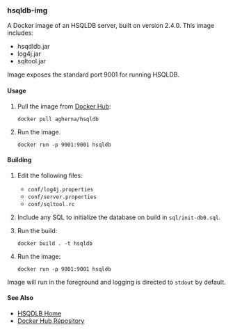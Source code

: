 ### hsqldb-img

A Docker image of an HSQLDB server, built on version 2.4.0. This image includes:

- hsqdldb.jar
- log4j.jar
- sqltool.jar

Image exposes the standard port 9001 for running HSQLDB.

#### Usage

1. Pull the image from [Docker Hub](https://hub.docker.com/r/agherna/hsqldb/):
       
       docker pull agherna/hsqldb

1. Run the image.

       docker run -p 9001:9001 hsqldb
       
#### Building

1. Edit the following files:
   - `conf/log4j.properties`
   - `conf/server.properties`
   - `conf/sqltool.rc`
1. Include any SQL to initialize the database on build in `sql/init-db0.sql`.
1. Run the build:

       docker build . -t hsqldb
       
1. Run the image:

       docker run -p 9001:9001 hsqldb

Image will run in the foreground and logging is directed to `stdout` by default. 

#### See Also

- [HSQDLB Home](http://hsqldb.org)
- [Docker Hub Repository](https://hub.docker.com/r/agherna/hsqldb/)
